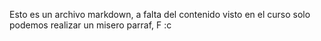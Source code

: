 Esto es un archivo markdown, a falta del contenido visto en el curso solo podemos realizar un misero parraf, F :c
